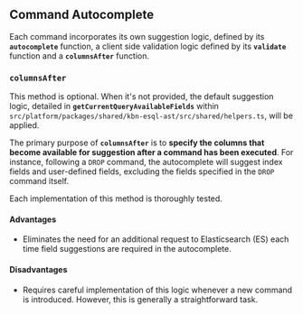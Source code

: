 ## Command Autocomplete

Each command incorporates its own suggestion logic, defined by its **`autocomplete`** function, a client side validation logic defined by its **`validate`** function and a **`columnsAfter`** function.

### `columnsAfter`

This method is optional. When it's not provided, the default suggestion logic, detailed in **`getCurrentQueryAvailableFields`** within `src/platform/packages/shared/kbn-esql-ast/src/shared/helpers.ts`, will be applied.

The primary purpose of **`columnsAfter`** is to **specify the columns that become available for suggestion after a command has been executed**. For instance, following a `DROP` command, the autocomplete will suggest index fields and user-defined fields, excluding the fields specified in the `DROP` command itself.

Each implementation of this method is thoroughly tested.

#### Advantages

  * Eliminates the need for an additional request to Elasticsearch (ES) each time field suggestions are required in the autocomplete.

#### Disadvantages

  * Requires careful implementation of this logic whenever a new command is introduced. However, this is generally a straightforward task.
